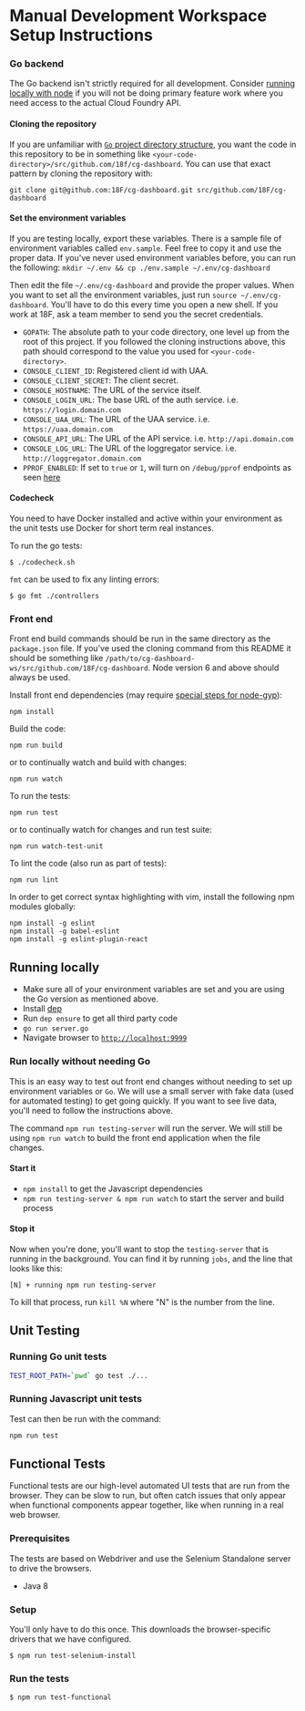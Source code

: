 # Manual Development Workspace Setup Instructions

### Go backend

The Go backend isn't strictly required for all development. Consider [running
locally with node](#run-locally-without-needing-go) if you will not be doing
primary feature work where you need access to the actual Cloud Foundry API.

#### Cloning the repository

If you are unfamiliar with [`Go` project directory
structure](https://golang.org/doc/code.html#Workspaces), you want the code in
this repository to be in something like
`<your-code-directory>/src/github.com/18f/cg-dashboard`. You can use that exact
pattern by cloning the repository with:

```
git clone git@github.com:18F/cg-dashboard.git src/github.com/18F/cg-dashboard
```

#### Set the environment variables

If you are testing locally, export these variables. There is a sample file of
environment variables called `env.sample`. Feel free to copy it and use the
proper data. If you've never used environment variables before, you can run the
following: `mkdir ~/.env && cp ./env.sample ~/.env/cg-dashboard`

Then edit the file `~/.env/cg-dashboard` and provide the proper values. When you
want to set all the environment variables, just run `source
~/.env/cg-dashboard`. You'll have to do this every time you open a new shell. If
you work at 18F, ask a team member to send you the secret credentials.

* `GOPATH`: The absolute path to your code directory, one level up from the root
  of this project. If you followed the cloning instructions above, this path
  should correspond to the value you used for `<your-code-directory>`.
* `CONSOLE_CLIENT_ID`: Registered client id with UAA.
* `CONSOLE_CLIENT_SECRET`: The client secret.
* `CONSOLE_HOSTNAME`: The URL of the service itself.
* `CONSOLE_LOGIN_URL`: The base URL of the auth service. i.e.
  `https://login.domain.com`
* `CONSOLE_UAA_URL`: The URL of the UAA service. i.e. `https://uaa.domain.com`
* `CONSOLE_API_URL`: The URL of the API service. i.e. `http://api.domain.com`
* `CONSOLE_LOG_URL`: The URL of the loggregator service. i.e.
  `http://loggregator.domain.com`
* `PPROF_ENABLED`: <optional> If set to `true` or `1`, will turn on
  `/debug/pprof` endpoints as seen
  [here](https://golang.org/pkg/net/http/pprof/)

#### Codecheck

You need to have Docker installed and active within your environment as the unit
tests use Docker for short term real instances.

To run the go tests:

    $ ./codecheck.sh

`fmt` can be used to fix any linting errors:

    $ go fmt ./controllers

### Front end

Front end build commands should be run in the same directory as the
`package.json` file. If you've used the cloning command from this README it
should be something like
`/path/to/cg-dashboard-ws/src/github.com/18F/cg-dashboard`. Node version 6 and
above should always be used.

Install front end dependencies (may require [special steps for
node-gyp](https://github.com/nodejs/node-gyp#installation)):

```
npm install
```

Build the code:

```
npm run build
```

or to continually watch and build with changes:

```
npm run watch
```

To run the tests:

```
npm run test
```

or to continually watch for changes and run test suite:

```
npm run watch-test-unit
```

To lint the code (also run as part of tests):

```
npm run lint
```

In order to get correct syntax highlighting with vim, install the following npm
modules globally:

```
npm install -g eslint
npm install -g babel-eslint
npm install -g eslint-plugin-react
```

## Running locally

* Make sure all of your environment variables are set and you are using the Go
  version as mentioned above.
* Install [dep](https://github.com/golang/dep)
* Run `dep ensure` to get all third party code
* `go run server.go`
* Navigate browser to [`http://localhost:9999`](http://localhost:9999)

<a name="running_locally_without_needing_go"></a>

### Run locally without needing Go

This is an easy way to test out front end changes without needing to set up
environment variables or `Go`. We will use a small server with fake data (used
for automated testing) to get going quickly. If you want to see live data,
you'll need to follow the instructions above.

The command `npm run testing-server` will run the server. We will still be using
`npm run watch` to build the front end application when the file changes.

#### Start it

* `npm install` to get the Javascript dependencies
* `npm run testing-server & npm run watch` to start the server and build process

#### Stop it

Now when you're done, you'll want to stop the `testing-server` that is running
in the background. You can find it by running `jobs`, and the line that looks
like this:

`[N] + running npm run testing-server`

To kill that process, run `kill %N` where "N" is the number from the line.

## Unit Testing

### Running Go unit tests

```sh
TEST_ROOT_PATH=`pwd` go test ./...
```

### Running Javascript unit tests

Test can then be run with the command:

```sh
npm run test
```

## Functional Tests

Functional tests are our high-level automated UI tests that are run from the
browser. They can be slow to run, but often catch issues that only appear when
functional components appear together, like when running in a real web browser.

### Prerequisites

The tests are based on Webdriver and use the Selenium Standalone server to drive
the browsers.

* Java 8

### Setup

You'll only have to do this once. This downloads the browser-specific drivers
that we have configured.

    $ npm run test-selenium-install

### Run the tests

    $ npm run test-functional
